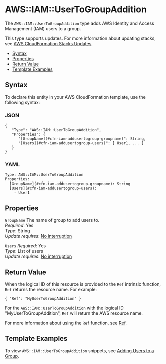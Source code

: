 # AWS::IAM::UserToGroupAddition<a name="aws-properties-iam-addusertogroup"></a>

The `AWS::IAM::UserToGroupAddition` type adds AWS Identity and Access Management \(IAM\) users to a group\.

This type supports updates\. For more information about updating stacks, see [AWS CloudFormation Stacks Updates](using-cfn-updating-stacks.md)\.


+ [Syntax](#aws-resource-iam-addusertogroup-syntax)
+ [Properties](#w3ab2c21c10d738c11)
+ [Return Value](#w3ab2c21c10d738c13)
+ [Template Examples](#w3ab2c21c10d738c15)

## Syntax<a name="aws-resource-iam-addusertogroup-syntax"></a>

To declare this entity in your AWS CloudFormation template, use the following syntax:

### JSON<a name="aws-resource-iam-addusertogroup-syntax.json"></a>

```
{
   "Type": "AWS::IAM::UserToGroupAddition",
   "Properties": {
      "[GroupName](#cfn-iam-addusertogroup-groupname)": String,
      "[Users](#cfn-iam-addusertogroup-users)": [ User1, ... ]
   }
}
```

### YAML<a name="aws-resource-iam-addusertogroup-syntax.yaml"></a>

```
Type: AWS::IAM::UserToGroupAddition
Properties: 
  [GroupName](#cfn-iam-addusertogroup-groupname): String
  [Users](#cfn-iam-addusertogroup-users):
    - User1
```

## Properties<a name="w3ab2c21c10d738c11"></a>

`GroupName`  <a name="cfn-iam-addusertogroup-groupname"></a>
The name of group to add users to\.  
*Required*: Yes  
*Type*: String  
*Update requires*: [No interruption](using-cfn-updating-stacks-update-behaviors.md#update-no-interrupt)

`Users`  <a name="cfn-iam-addusertogroup-users"></a>
*Required*: Yes  
*Type*: List of users  
*Update requires*: [No interruption](using-cfn-updating-stacks-update-behaviors.md#update-no-interrupt)

## Return Value<a name="w3ab2c21c10d738c13"></a>

When the logical ID of this resource is provided to the `Ref` intrinsic function, `Ref` returns the resource name\. For example:

```
{ "Ref": "MyUserToGroupAddition" }
```

For the `AWS::IAM::UserToGroupAddition` with the logical ID "MyUserToGroupAddition", `Ref` will return the AWS resource name\.

For more information about using the `Ref` function, see [Ref](intrinsic-function-reference-ref.md)\.

## Template Examples<a name="w3ab2c21c10d738c15"></a>

To view `AWS::IAM::UserToGroupAddition` snippets, see [Adding Users to a Group](quickref-iam.md#scenario-iam-addusertogroup)\.